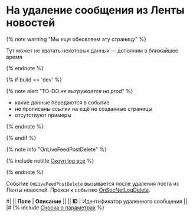 # На удаление сообщения из Ленты новостей

{% note warning "Мы еще обновляем эту страницу" %}

Тут может не хватать некоторых данных — дополним в ближайшее время

{% endnote %}

{% if build == 'dev' %}

{% note alert "TO-DO _не выгружается на prod_" %}

- какие данные передаются в событие
- не прописаны ссылки на ещё не созданные страницы
- отсутствуют примеры

{% endnote %}

{% endif %}

{% note info "OnLiveFeedPostDelete" %}

{% include notitle [Скоуп log все](../_includes/scope-log-all.md) %}

{% endnote %}

Событие `OnLiveFeedPostDelete` вызывается после удаления поста из Ленты новостей. Прокси к событию [OnSocNetLogDelete](.).

#|
|| **Поле** | **Описание** ||
|| **ID** | Идентификатор удаленного сообщения ||
|#
{% include [Сноска о параметрах](../../_includes/required.md) %}